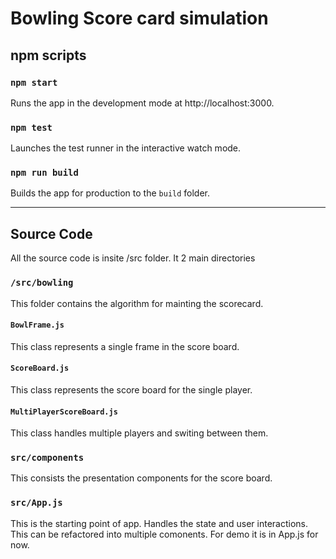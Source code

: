 # Bowling Score card simulation

## npm scripts
### `npm start` 
Runs the app in the development mode at http://localhost:3000.

### `npm test`
Launches the test runner in the interactive watch mode. 

### `npm run build`
Builds the app for production to the `build` folder.

<hr />

## Source Code
All the source code is insite /src folder. It 2 main directories
### `/src/bowling`
This folder contains the algorithm for mainting the scorecard.
#### `BowlFrame.js`
This class represents a single frame in the score board. 
#### `ScoreBoard.js`
This class represents the score board for the single player.
#### `MultiPlayerScoreBoard.js`
This class handles multiple players and switing between them.


### `src/components`
This consists the presentation components for the score board.

### `src/App.js`
This is the starting point of app. Handles the state and user interactions. 
This can be refactored into multiple comonents. For demo it is in App.js for now.